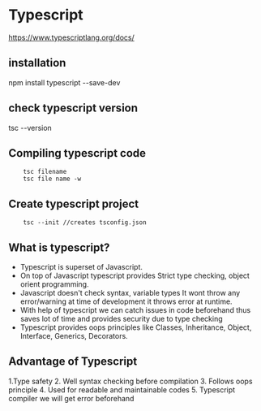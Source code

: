 
# Typescript
https://www.typescriptlang.org/docs/

## installation 
npm install typescript --save-dev

## check typescript version
tsc --version

## Compiling typescript code

```
    tsc filename
    tsc file name -w 
```

## Create typescript project
```
    tsc --init //creates tsconfig.json
```
## What is typescript?

- Typescript is superset of Javascript.
- On top of Javascript typescript provides Strict type checking, object orient programming.
- Javascript doesn't check syntax, variable types It wont throw any error/warning at time of development it throws error at runtime.
- With help of typescript we can catch issues in code beforehand thus saves lot of time and provides security due to type checking
- Typescript provides oops principles like Classes, Inheritance, Object, Interface, Generics, Decorators.


## Advantage of Typescript
1.Type safety
2. Well syntax checking before compilation
3. Follows oops principle
4. Used for readable and maintainable codes
5. Typescript compiler we will get error beforehand

